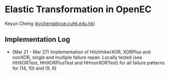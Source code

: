 # Elastic Transformation in OpenEC

Keyun Cheng (kycheng@cse.cuhk.edu.hk)

## Implementation Log

* (Mar 21 - Mar 27) Implementation of HitchhikerXOR, XORPlus and nonXOR, single and multiple failure repair. Locally tested (see HHXORTest, HHXORPlusTest and HHnonXORTest) for all failure patterns for (14, 10) and (9, 6)